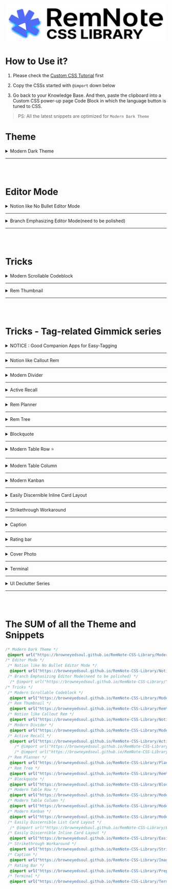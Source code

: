 <img src="Assets/Head.png">

# How to Use it?

1. Please check the [Custom CSS Tutorial](https://forum.remnote.io/t/what-is-custom-css-and-how-do-i-use-it/1231) first

2. Copy the CSSs started with `@import` down below

3. Go back to your Knowledge Base. And then, paste the clipboard into a Custom CSS power-up page Code Block in which the language button is tuned to CSS.

> PS: All the latest snippets are optimized for `Modern Dark Theme`

# Theme

<details>
    <summary>Modern Dark Theme</summary>

```css
@import url("https://browneyedsoul.github.io/RemNote-CSS-Library/Modern%20Dark%20Theme.css");
```

## Hidden Features

<div>
    <details>
        <summary>Turning Highlight Color into Text Color</summary>
        <br>
        You can change a Highlight color to a text color by simple bolding
        <br>
        <br>
        <img src ="Assets/Modern Dark Theme.gif">
    </details>
</div>
<div>
    <details>
        <summary>Displaying Long Page Breadcrumbs with scroll bar</summary>
        <br>
        <img src ="Assets/Modern Dark Theme2.gif">
    </details>
</div>

## Display

<div style="margin-left: 24px;">
    <img src="Assets/Modern Dark Theme - 1.png">
    <img src="Assets/Modern Dark Theme - 2.png">
    <img src="Assets/Modern Dark Theme - 3.png">
    <img src="Assets/Modern Dark Theme - 4.png">
    <img src="Assets/Modern Dark Theme - 5.png">
    <img src="Assets/Modern Dark Theme - 6.png">
</div>
</details>

---
<br>
<br>

# Editor Mode

<details>
    <summary>Notion like No Bullet Editor Mode</summary>

```css
@import url("https://browneyedsoul.github.io/RemNote-CSS-Library/Notion%20like%20No%20Bullet%20Editor%20Mode.css"); 
```

<div style="margin-left: 24px;">
    <ul>
        <li>For those who are thinking that Bullet-based Outliner Editor is way too cluttered with crowded bullet points.</li>
        <li>Combined UX : Block based Notion Editor + Outliner</li>
    </ul>
    <h2>Use case</h2>
    <img src="Assets/Notion like No Bullet Editor Mode-1.gif">
    <img src="Assets/Notion like No Bullet Editor Mode-2.png">
    <img src="Assets/Notion like No Bullet Editor Mode-3.png">
</div>
</details>

---

<details>
    <summary>Branch Emphasizing Editor Mode(need to be polished)</summary>

<div style="margin-left: 24px;">
    <img src="Assets/BranchEmphasizingMode.png">
</div>
</details>

---
<br>
<br>


# Tricks

<details>
    <summary>Modern Scrollable Codeblock</summary>

```css
 @import url("https://browneyedsoul.github.io/RemNote-CSS-Library/Modern%20Scrollable%20Code%20Block.css");
```

<div style="margin-left: 24px;">
    <img src ="Assets/ModernScrollableCodeblock-1.gif">
    <img src ="Assets/ModernScrollableCodeblock-2.png">
    <img src ="Assets/ModernScrollableCodeblock-3.png">
</div>
</details>

---

<details>
    <summary>Rem Thumbnail</summary>

```css
@import url("https://browneyedsoul.github.io/RemNote-CSS-Library/Rem%20Thumbnail.css");
```

<div style="margin-left: 24px;">
    <h2>Use case</h2>
    <img src ="Assets/RemThumbnail-1.gif">
    <img src ="Assets/RemThumbnail-2.png">
</div>
</details>

---
<br>
<br>

# Tricks - Tag-related Gimmick series

<details>
    <summary>NOTICE : Good Companion Apps for Easy-Tagging</summary>


| OS  | Text Expansion Tools |
| ------------- | ------------- |
| Windows  | AutoHotkey, espanso  |
| macOS  | Keyboard Maestro, espanso  |
| Linux  | AutoKey, espanso  |

* The above list is just an example. You can find more apps online.
* <a href="https://forum.remnote.io/t/remnote-templates-vs-text-templates/1203">And more details about it. - RemNote Forum</a>

</details>

---

<details>
    <summary>Notion like Callout Rem</summary>

```css
@import url("https://browneyedsoul.github.io/RemNote-CSS-Library/Notion%20like%20Callout%20Rem.css");
```

<div style="margin-left: 24px;">
    <img src="Assets/CalloutRem-1.png">
    <img src="Assets/CalloutRem-2.png">
    <img src="Assets/CalloutRem-3.png">
</div>
</details>

---

<details>
    <summary>Modern Divider</summary>

```css
@import url("https://browneyedsoul.github.io/RemNote-CSS-Library/Modern%20Divider.css"); 
```

<div style="margin-left: 24px;">
    <img src="https://user-images.githubusercontent.com/56161102/129580147-c0507bcc-a4d1-4522-b48d-d7efdf831e0f.gif">
    <img src="https://user-images.githubusercontent.com/56161102/146560349-4c0e41c1-49c5-4ebc-bb15-c1429f6ca7aa.gif">
</div>
</details>

---

<details>
    <summary>Active Recall</summary>

Ver.1 - Reveal all the Answer-blocks in a List card Answer at the same time

```css
@import url("https://browneyedsoul.github.io/RemNote-CSS-Library/Active%20Recall.css");
```

<img src="Assets/ActiveRecall1.gif">

Ver.2 - Active Recall in all situation. even in a Flashcard Review modal page and a 'Edit your flashcard' popup

```css
@import url("https://browneyedsoul.github.io/RemNote-CSS-Library/Active%20Recall2.css");
```

<img src="Assets/ActiveRecall2.gif">

Ver.3 - Legacy Mode (Show List-card Answer-blocks one by one)

```css
@import url("https://browneyedsoul.github.io/RemNote-CSS-Library/Active%20Recall3.css");
```

<div style="margin-left: 24px;">
    <img src="Assets/ActiveRecall-legacy.gif">
</div>

<a href="https://hannesfrank.github.io/remnote-library/#/scroll/com.github.hannesfrank.remnote-library.active-recall">origin author : hannesfrank</a>
</details>

---

<details>
    <summary>Rem Planner</summary>

```css
@import url("https://browneyedsoul.github.io/RemNote-CSS-Library/Planner.css");
```

<div style="margin-left: 24px;">
    <img src="Assets/Planner.png">
</div>
</details>

---
<details>
    <summary>Rem Tree</summary>

```css
@import url("https://browneyedsoul.github.io/RemNote-CSS-Library/Rem%20Tree.css");
```

<div style="margin-left: 24px;">
    <img src="Assets/RemTree.png">
</div>
</details>

---

<details>
    <summary>Blockquote</summary>

```css
@import url("https://browneyedsoul.github.io/RemNote-CSS-Library/Blockquote.css");
```

<div style="margin-left: 24px;">
    <h2>Use case</h2>
    <img src="Assets/Blockquote.png">
<div>
</details>

---

<details>
    <summary>Modern Table Row ⭐️</summary>

```css
@import url("https://browneyedsoul.github.io/RemNote-CSS-Library/Modern%20Table%20Row.css");
```

<div>
    <h2>How to use it?</h2>
    <img src="Assets/ModernTableRow.png">
    <details>
        <summary>Copy a Table from any sources</summary>
        <img src="Assets/ModernTableRow-0.gif">
    </details>
    <details>
        <summary>Paste it to RemNote and Tag the predefined-width Table Row Tags to the Table Title area</summary>
        <img src="Assets/ModernTableRow-1.gif">
        <h3>Available Width List - From 90px to 1200px, 30px interval</h3>
        - 90px => Table90
        <br>
        - 120px => Table120
        <br>
        - 150px => Table150
        <br>
        - 180px => Table180
        <br>
        - 210px => Table210
        <br>
        .
        <br>
        .
        <br>
        .
        <br>
        - 1170px => Table1170
        <br>
        - 1200px => Table1200
    </details>
</div>
<div style="margin-left: 24px;">
    <div style="font-size: 24px; font-weight: 700;">Feature</div>
    <div>    
        <details>
            <summary>Column Width Adjustment by Tagging to the Title bar</summary>
            <img src="https://forum.remnote.io/uploads/default/original/2X/8/8ae892cd66862b9115bbbe74a0a3f1246b8a79e3.gif">
            <img src="Assets/ModernTableRow-2.gif">
            <div>
                <h3>Available Tag List</h3>
                From 30px to 1200px, 30px interval
                <br>
                - 30px → W30
                <br>
                - 60px → W60
                <br>
                - 90px → W90
                <br>
                - 120px → W120
                <br>
                .
                <br>
                .
                <br>
                .
                <br>
                - 1170px → W1170
                <br>
                - 1200px → W1200
            </div>
        </details>
    </div>
    <div>
        <details>
            <summary>Hacky Method : Changing Row table cell to Use as a Column Table cell</summary>
            <img src="Assets/ModernTableRow-LineBreaker.gif">
        </details>
    </div>
    <div>
        <details>
            <summary>Convert Spreadsheet Table into RemNote Format Workaround</summary>
            <img src="Assets/ModernTableRow-1.png">
            <img src="Assets/ModernTableRow-2.png">
            <img src="Assets/ModernTableRow-3.png">
            <img src="Assets/ModernTableRow-4.png">
            <img src="Assets/ModernTableRow-5.png">
            <img src="Assets/ModernTableRow-6.png">
            <img src="Assets/ModernTableRow-7.png">
            <img src="Assets/ModernTableRow-8.png">
            <img src="Assets/ModernTableRow-9.png">
            <img src="Assets/ModernTableRow-tablecolor.gif">
        </details>
    </div>
</div>
</details>

---

<details>
    <summary>Modern Table Column</summary>

```css
@import url("https://browneyedsoul.github.io/RemNote-CSS-Library/Modern%20Table%20Column.css");
```

<img src="Assets/ModernTableColumn.gif">
</details>

---


<details>
    <summary>Modern Kanban</summary>

```css
@import url("https://browneyedsoul.github.io/RemNote-CSS-Library/Modern%20Kanban.css");
```

<div style="margin-left: 24px;">
    <img src="Assets/ModernKanban.png">
<div>
origin author : <a href="https://hannesfrank.github.io/remnote-library/#/scroll/com.github.hannesfrank.remnote-library.kanban-board">hannesfrank</a>
</details>

---

<details>
    <summary>Easily Discernible Inline Card Layout</summary>

```css
@import url("https://browneyedsoul.github.io/RemNote-CSS-Library/Easily%20Discernible%20Inline%20Card%20layout.css");
```

<div>
    <ul>
        <h2>Before</h2>
        <br><img src="https://user-images.githubusercontent.com/56161102/138023258-357e00c1-8806-4302-8e1f-4bc4d6499b3f.png">
        <h2>After</h2>
        <br><img src="https://user-images.githubusercontent.com/56161102/138023272-01494a0c-9e53-4768-a531-65f62bfcf49e.png">
        <br><img src="https://user-images.githubusercontent.com/56161102/138453737-cc4e4dac-5aff-4ce4-a320-622d4697e7cd.png">
    </ul>
</div>
</details>

---

<details>
    <summary>Strikethrough Workaround</summary>

```css
@import url("https://browneyedsoul.github.io/RemNote-CSS-Library/Strikethrough.css");
```

<img src="Assets/Strikethrough.gif">
</details>

---

<details>
    <summary>Caption</summary>

```css
@import url("https://browneyedsoul.github.io/RemNote-CSS-Library/Image%2C%20Codeblock%20Caption%20like%20in%20Notion.css");
```

<img src="Assets/Caption.gif">
</details>

---

<details>
    <summary>Rating bar</summary>

```css
@import url("https://browneyedsoul.github.io/RemNote-CSS-Library/Prepositive%20Rating%20Bar.css"); 
```

<img src="Assets/RatingBar.gif">
</details>

---

<details>
    <summary>Cover Photo</summary>

```css
/* @import url("https://browneyedsoul.github.io/RemNote-CSS-Library/"); */
/* Please Copy the .css file (Template) and paste to your KB Directly */
```

<div style="margin-left: 24px;">
    <details>
        <summary>Make a Cover Photo CSS Template</summary>
        <div style="margin-left: 24px;">
            <img src="Assets/CoverPhoto-1.png">
        </div>
    </details>
    <details>
        <summary>Add a image url, Name the tag</summary>
        <div style="margin-left: 24px;">
            <img src="Assets/CoverPhoto-2.png">
        </div>
    </details>
    <details>
        <summary>Tag to the Rem Document title area</summary>
        <div style="margin-left: 24px;">
            <img src="Assets/CoverPhoto-3.png">
            <img src="Assets/CoverPhoto-4.png">
        </div>
    </details>
    <details>
        <summary>Adjust 'background-size' on your tastes.</summary>
        <div style="margin-left: 24px;">
            <br>➊ background-size: contain; <span style="font-weight: 700;">(Preferred)</span> ➞ Height fixed and Responsive. but some margins can be made (need something like background color or repetitive background.).
            <br>➋ background-size: 100% 100%; ➞ Full responsive but the image can be ugly.
            <br>➌ background-size: cover; ➞ I don’t care about the cover image cropped.
        </div>
    </details>
</div>
</details>

---

<details>
    <summary>Terminal</summary>

```css
@import url("https://browneyedsoul.github.io/RemNote-CSS-Library/Terminal.css");
```

<img src="Assets/Terminal.png">
</details>

---

<details>
    <summary>UI Declutter Series</summary>

```css
/* @import url("https://browneyedsoul.github.io/RemNote-CSS-Library/UI%20Declutter%20Series/RemNote%20UIUX-Declutter.css"); */

/* 
If you want to use these things...
Please go to the "UI Declutter Series" Folder and then copy the CSSs and paste them to your KB. After then, all you need to do is Toggle these things by yourself.
*/
```

<div style="margin-left: 24px;">
    <details>
        <summary>Hide Placeholder aka "Type / for Commands"</summary>
        <img src="https://user-images.githubusercontent.com/56161102/148634322-f5b10f56-ba00-456b-a33f-a5c5cc577040.gif">
        <img src="https://user-images.githubusercontent.com/56161102/148634358-b9d0f113-6d20-4c63-bb55-1e3b022c6d76.gif">
    </details>
    <details>
        <summary>Declutter ? Button at the right bottom</summary>
        <img src="https://user-images.githubusercontent.com/56161102/148634119-6963a464-0297-4ae5-8d63-e275de339215.png">
    </details>
    <details>
        <summary>Disable inadvertent Bullet Click Event</summary>
    </details>
    <details>
        <summary>Hide List Card Placeholder</summary>
        <img src="https://user-images.githubusercontent.com/56161102/148634056-53c0ee40-469c-4218-9407-080ac54ce035.png">
        <img src="https://user-images.githubusercontent.com/56161102/148634441-b97f1676-d752-47e8-afc6-4aead741e174.gif">
    </details>
</div>
</details>

---

<br>
<br>

# The SUM of all the Theme and Snippets

```css
/* Modern Dark Theme */
 @import url("https://browneyedsoul.github.io/RemNote-CSS-Library/Modern%20Dark%20Theme.css");
/* Editor Mode */
 /* Notion like No Bullet Editor Mode */
  @import url("https://browneyedsoul.github.io/RemNote-CSS-Library/Notion%20like%20No%20Bullet%20Editor%20Mode.css"); 
 /* Branch Emphasizing Editor Mode(need to be polished) */
  /* @import url("https://browneyedsoul.github.io/RemNote-CSS-Library/"); */
/* Tricks */
 /* Modern Scrollable Codeblock */
  @import url("https://browneyedsoul.github.io/RemNote-CSS-Library/Modern%20Scrollable%20Code%20Block.css");
 /* Rem Thumbnail */
  @import url("https://browneyedsoul.github.io/RemNote-CSS-Library/Rem%20Thumbnail.css");
 /* Notion like Callout Rem */
  @import url("https://browneyedsoul.github.io/RemNote-CSS-Library/Notion%20like%20Callout%20Rem.css");
 /* Modern Divider */
  @import url("https://browneyedsoul.github.io/RemNote-CSS-Library/Modern%20Divider.css"); 
 /* Active Recall */
  @import url("https://browneyedsoul.github.io/RemNote-CSS-Library/Active%20Recall.css");
    /* @import url("https://browneyedsoul.github.io/RemNote-CSS-Library/Active%20Recall2.css"); */
    /* @import url("https://browneyedsoul.github.io/RemNote-CSS-Library/Active%20Recall3.css"); */
 /* Rem Planner */
  @import url("https://browneyedsoul.github.io/RemNote-CSS-Library/Planner.css");
 /* Rem Tree */
  @import url("https://browneyedsoul.github.io/RemNote-CSS-Library/Rem%20Tree.css");
 /* Blockquote */
  @import url("https://browneyedsoul.github.io/RemNote-CSS-Library/Blockquote.css");
 /* Modern Table Row */
  @import url("https://browneyedsoul.github.io/RemNote-CSS-Library/Modern%20Table%20Row.css");
 /* Modern Table Column */
  @import url("https://browneyedsoul.github.io/RemNote-CSS-Library/Modern%20Table%20Column.css");
 /* Modern Kanban */
  @import url("https://browneyedsoul.github.io/RemNote-CSS-Library/Modern%20Kanban.css");
 /* Easily Discernible List Card Layout */
  /* @import url("https://browneyedsoul.github.io/RemNote-CSS-Library/Easily%20Discernible%20List%20Card%20Layout.css"); */
 /* Easily Discernible Inline Card Layout */
  @import url("https://browneyedsoul.github.io/RemNote-CSS-Library/Easily%20Discernible%20Inline%20Card%20layout.css");
 /* Strikethrough Workaround */
  @import url("https://browneyedsoul.github.io/RemNote-CSS-Library/Strikethrough.css");
 /* Caption */
  @import url("https://browneyedsoul.github.io/RemNote-CSS-Library/Image%2C%20Codeblock%20Caption%20like%20in%20Notion.css");
 /* Rating Bar */
  @import url("https://browneyedsoul.github.io/RemNote-CSS-Library/Prepositive%20Rating%20Bar.css"); 
 /* Terminal */
  @import url("https://browneyedsoul.github.io/RemNote-CSS-Library/Terminal.css");
```
